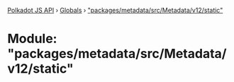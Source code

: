 [Polkadot JS API](../README.md) › [Globals](../globals.md) › ["packages/metadata/src/Metadata/v12/static"](_packages_metadata_src_metadata_v12_static_.md)

# Module: "packages/metadata/src/Metadata/v12/static"


